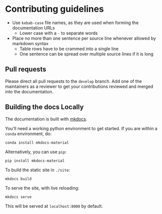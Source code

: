 # Contributing guidelines

- Use `kebab-case` file names, as they are used when forming the documentation URLs
  * Lower case with a `-` to separate words
- Place no more than one sentence per source line whenever allowed by markdown syntax
  * Table rows have to be crammed into a single line
  * One sentence can be spread over multiple source lines if it is long


## Pull requests

Please direct all pull requests to the `develop` branch.
Add one of the maintainers as a reviewer to get your contributions reviewed and
merged into the documentation.


## Building the docs Locally

The documentation is built with [mkdocs](https://www.mkdocs.org/#mkdocs).

You'll need a working python environment to get started.
If you are within a `conda` environment, do:

```
conda install mkdocs-material
```

Alternatively, you can use `pip`:
```
pip install mkdocs-material
```

To build the static site in `./site`:
```
mkdocs build
```

To serve the site, with live reloading:
```
mkdocs serve
```
This will be served at `localhost:8000` by default.
